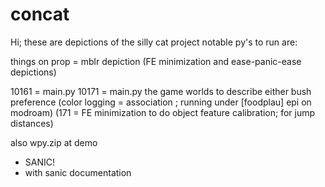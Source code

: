 # concat
Hi;
these are depictions of the silly cat project
notable py's to run are:

things on prop = mblr depiction 
(FE minimization and ease-panic-ease depictions)

10161 = main.py
10171 = main.py
the game worlds to describe either bush preference
(color logging = association ; running under [foodplau] epi on modroam)
(171 = FE minimization to do object feature calibration; for jump distances)

also
wpy.zip at demo
- SANIC!
- with sanic documentation
